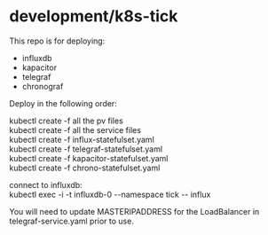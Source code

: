 # development/k8s-tick  
This repo is for deploying:  
* influxdb  
* kapacitor  
* telegraf  
* chronograf  
  
Deploy in the following order:  
  
kubectl create -f all the pv files  
kubectl create -f all the service files  
kubectl create -f influx-statefulset.yaml  
kubectl create -f telegraf-statefulset.yaml  
kubectl create -f kapacitor-statefulset.yaml  
kubectl create -f chrono-statefulset.yaml  
  
connect to influxdb:  
kubectl exec -i -t influxdb-0 --namespace tick -- influx  
  
You will need to update MASTERIPADDRESS for the LoadBalancer in telegraf-service.yaml prior to use.  
